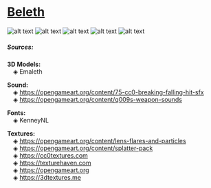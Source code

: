 # [Beleth](https://en.wikipedia.org/wiki/Beleth)
![alt text](https://github.com/Emaleth-BSE/Beleth/master/extra/screenshots/Screenshot_01.png)
![alt text](https://github.com/Emaleth-BSE/Beleth/master/extra/screenshots/Screenshot_02.png)
![alt text](https://github.com/Emaleth-BSE/Beleth/master/extra/screenshots/Screenshot_03.png)
![alt text](https://github.com/Emaleth-BSE/Beleth/master/extra/screenshots/Screenshot_04.png)
![alt text](https://github.com/Emaleth-BSE/Beleth/master/extra/screenshots/Screenshot_05.png)

##### Sources:
**3D Models:**  
&emsp;◈ Emaleth  

**Sound:**  
&emsp;◈ https://opengameart.org/content/75-cc0-breaking-falling-hit-sfx  
&emsp;◈ https://opengameart.org/content/q009s-weapon-sounds  

**Fonts:**  
&emsp;◈ KenneyNL  

**Textures:**  
&emsp;◈ https://opengameart.org/content/lens-flares-and-particles  
&emsp;◈ https://opengameart.org/content/splatter-pack  
&emsp;◈ https://cc0textures.com  
&emsp;◈ https://texturehaven.com  
&emsp;◈ https://opengameart.org  
&emsp;◈ https://3dtextures.me  



